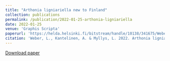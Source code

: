 ```yaml
---
title: "Arthonia ligniariella new to Finland"
collection: publications
permalink: /publication/2022-01-25-arthonia-ligniariella
date: 2022-01-25
venue: 'Graphis Scripta'
paperurl: 'https://helda.helsinki.fi/bitstream/handle/10138/341675/Weber_22_Arthonia_ligniariella.pdf?sequence=1'
citation: 'Weber, L., Kantelinen, A. & Myllys, L. 2022. Arthonia ligniariella new to Finland. Graphis Scripta 34(1), p. 7–11. '
---
```


[Download paper]([http://helda.helsinki.fi/bitstream/handle/10138/341675/Weber_22_Arthonia_ligniariella.pdf)
